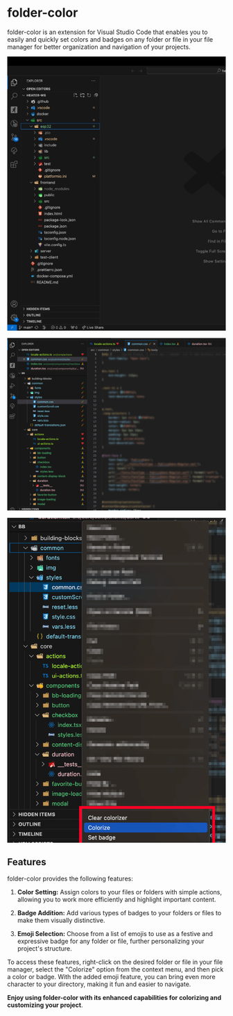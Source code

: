 # folder-color

folder-color is an extension for Visual Studio Code that enables you to easily and quickly set colors and badges on any folder or file in your file manager for better organization and navigation of your projects.

![vscode-folder-colorizer](https://github.com/egorovsa/vscode-folder-colorizer/blob/main/GIF.gif?raw=true)

![vscode-folder-colorizer](https://github.com/egorovsa/vscode-folder-colorizer/blob/main/preview.png?raw=true)

![vscode-folder-colorizer](https://github.com/egorovsa/vscode-folder-colorizer/blob/main/preview-menu.png?raw=true)

## Features

folder-color provides the following features:

1. **Color Setting:** Assign colors to your files or folders with simple actions, allowing you to work more efficiently and highlight important content.

2. **Badge Addition:** Add various types of badges to your folders or files to make them visually distinctive.

3. **Emoji Selection:** Choose from a list of emojis to use as a festive and expressive badge for any folder or file, further personalizing your project's structure.

To access these features, right-click on the desired folder or file in your file manager, select the "Colorize" option from the context menu, and then pick a color or badge. With the added emoji feature, you can bring even more character to your directory, making it fun and easier to navigate.

**Enjoy using folder-color with its enhanced capabilities for colorizing and customizing your project**.